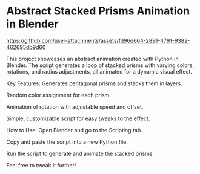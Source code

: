 # Abstract Stacked Prisms Animation in Blender

https://github.com/user-attachments/assets/fd96d664-2891-4791-9382-462695db9d60

This project showcases an abstract animation created with Python in Blender. The script generates a loop of stacked prisms with varying colors, rotations, and radius adjustments, all animated for a dynamic visual effect.

Key Features:
Generates pentagonal prisms and stacks them in layers.

Random color assignment for each prism.

Animation of rotation with adjustable speed and offset.

Simple, customizable script for easy tweaks to the effect.

How to Use:
Open Blender and go to the Scripting tab.

Copy and paste the script into a new Python file.

Run the script to generate and animate the stacked prisms.

Feel free to tweak it further!

